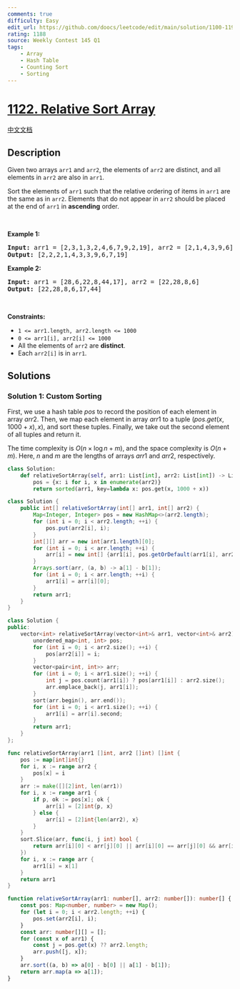 ```yaml
---
comments: true
difficulty: Easy
edit_url: https://github.com/doocs/leetcode/edit/main/solution/1100-1199/1122.Relative%20Sort%20Array/README_EN.md
rating: 1188
source: Weekly Contest 145 Q1
tags:
    - Array
    - Hash Table
    - Counting Sort
    - Sorting
---
```


<!-- problem:start -->

# [1122. Relative Sort Array](https://leetcode.com/problems/relative-sort-array)

[中文文档](/solution/1100-1199/1122.Relative%20Sort%20Array/README.md)

## Description

<p>Given two arrays <code>arr1</code> and <code>arr2</code>, the elements of <code>arr2</code> are distinct, and all elements in <code>arr2</code> are also in <code>arr1</code>.</p>

<p>Sort the elements of <code>arr1</code> such that the relative ordering of items in <code>arr1</code> are the same as in <code>arr2</code>. Elements that do not appear in <code>arr2</code> should be placed at the end of <code>arr1</code> in <strong>ascending</strong> order.</p>

<p>&nbsp;</p>
<p><strong class="example">Example 1:</strong></p>

<pre>
<strong>Input:</strong> arr1 = [2,3,1,3,2,4,6,7,9,2,19], arr2 = [2,1,4,3,9,6]
<strong>Output:</strong> [2,2,2,1,4,3,3,9,6,7,19]
</pre>

<p><strong class="example">Example 2:</strong></p>

<pre>
<strong>Input:</strong> arr1 = [28,6,22,8,44,17], arr2 = [22,28,8,6]
<strong>Output:</strong> [22,28,8,6,17,44]
</pre>

<p>&nbsp;</p>
<p><strong>Constraints:</strong></p>

<ul>
	<li><code>1 &lt;= arr1.length, arr2.length &lt;= 1000</code></li>
	<li><code>0 &lt;= arr1[i], arr2[i] &lt;= 1000</code></li>
	<li>All the elements of <code>arr2</code> are <strong>distinct</strong>.</li>
	<li>Each&nbsp;<code>arr2[i]</code> is in <code>arr1</code>.</li>
</ul>

## Solutions

<!-- solution:start -->

### Solution 1: Custom Sorting

First, we use a hash table $pos$ to record the position of each element in array $arr2$. Then, we map each element in array $arr1$ to a tuple $(pos.get(x, 1000 + x), x)$, and sort these tuples. Finally, we take out the second element of all tuples and return it.

The time complexity is $O(n \times \log n + m)$, and the space complexity is $O(n + m)$. Here, $n$ and $m$ are the lengths of arrays $arr1$ and $arr2$, respectively.

<!-- tabs:start -->

```python
class Solution:
    def relativeSortArray(self, arr1: List[int], arr2: List[int]) -> List[int]:
        pos = {x: i for i, x in enumerate(arr2)}
        return sorted(arr1, key=lambda x: pos.get(x, 1000 + x))
```

```java
class Solution {
    public int[] relativeSortArray(int[] arr1, int[] arr2) {
        Map<Integer, Integer> pos = new HashMap<>(arr2.length);
        for (int i = 0; i < arr2.length; ++i) {
            pos.put(arr2[i], i);
        }
        int[][] arr = new int[arr1.length][0];
        for (int i = 0; i < arr.length; ++i) {
            arr[i] = new int[] {arr1[i], pos.getOrDefault(arr1[i], arr2.length + arr1[i])};
        }
        Arrays.sort(arr, (a, b) -> a[1] - b[1]);
        for (int i = 0; i < arr.length; ++i) {
            arr1[i] = arr[i][0];
        }
        return arr1;
    }
}
```

```cpp
class Solution {
public:
    vector<int> relativeSortArray(vector<int>& arr1, vector<int>& arr2) {
        unordered_map<int, int> pos;
        for (int i = 0; i < arr2.size(); ++i) {
            pos[arr2[i]] = i;
        }
        vector<pair<int, int>> arr;
        for (int i = 0; i < arr1.size(); ++i) {
            int j = pos.count(arr1[i]) ? pos[arr1[i]] : arr2.size();
            arr.emplace_back(j, arr1[i]);
        }
        sort(arr.begin(), arr.end());
        for (int i = 0; i < arr1.size(); ++i) {
            arr1[i] = arr[i].second;
        }
        return arr1;
    }
};
```

```go
func relativeSortArray(arr1 []int, arr2 []int) []int {
	pos := map[int]int{}
	for i, x := range arr2 {
		pos[x] = i
	}
	arr := make([][2]int, len(arr1))
	for i, x := range arr1 {
		if p, ok := pos[x]; ok {
			arr[i] = [2]int{p, x}
		} else {
			arr[i] = [2]int{len(arr2), x}
		}
	}
	sort.Slice(arr, func(i, j int) bool {
		return arr[i][0] < arr[j][0] || arr[i][0] == arr[j][0] && arr[i][1] < arr[j][1]
	})
	for i, x := range arr {
		arr1[i] = x[1]
	}
	return arr1
}
```

```ts
function relativeSortArray(arr1: number[], arr2: number[]): number[] {
    const pos: Map<number, number> = new Map();
    for (let i = 0; i < arr2.length; ++i) {
        pos.set(arr2[i], i);
    }
    const arr: number[][] = [];
    for (const x of arr1) {
        const j = pos.get(x) ?? arr2.length;
        arr.push([j, x]);
    }
    arr.sort((a, b) => a[0] - b[0] || a[1] - b[1]);
    return arr.map(a => a[1]);
}
```

<!-- tabs:end -->

<!-- solution:end -->

<!-- problem:end -->

